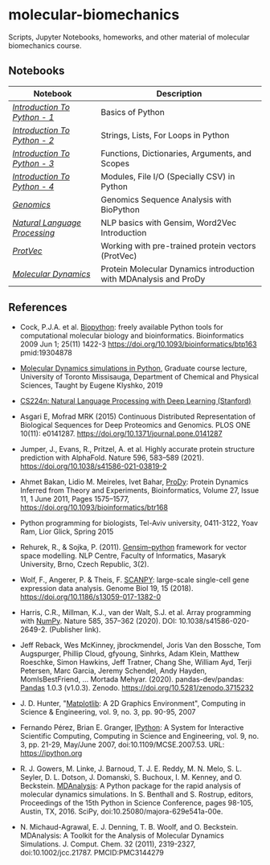 # molecular-biomechanics
Scripts, Jupyter Notebooks, homeworks, and other material of molecular biomechanics course. 

## Notebooks

Notebook  | Description | 
---------------| ---------------
| [*Introduction To Python - 1*](https://nbviewer.org/github/Naghipourfar/molecular-biomechanics/blob/main/python/1%20-%20Basics.ipynb)| Basics of Python |
| [*Introduction To Python - 2*](https://nbviewer.org/github/Naghipourfar/molecular-biomechanics/blob/main/python/2%20-%20String%2C%20Lists%2C%20Loops.ipynb)| Strings, Lists, For Loops in Python |
| [*Introduction To Python - 3*](https://nbviewer.org/github/Naghipourfar/molecular-biomechanics/blob/main/python/3%20-%20Functions%2C%20Dictionaries%2C%20Args%2C%20Scopes.ipynb)| Functions, Dictionaries, Arguments, and Scopes |
| [*Introduction To Python - 4*](https://nbviewer.org/github/Naghipourfar/molecular-biomechanics/blob/main/python/4%20-%20Modules%2C%20Files%2C%20CSVs.ipynb)| Modules, File I/O (Specially CSV) in Python |
| [*Genomics*](https://nbviewer.org/github/Naghipourfar/molecular-biomechanics/blob/main/genomics/genomics.ipynb)| Genomics Sequence Analysis with BioPython |
| [*Natural Language Processing*](https://nbviewer.org/github/Naghipourfar/molecular-biomechanics/blob/main/deep%20learning/Word2Vec.ipynb)| NLP basics with Gensim, Word2Vec Introduction |
| [*ProtVec*](https://nbviewer.org/github/Naghipourfar/molecular-biomechanics/blob/main/proteomics/ProtVec.ipynb)| Working with pre-trained protein vectors (ProtVec) |
| [*Molecular Dynamics*](https://nbviewer.org/github/Naghipourfar/molecular-biomechanics/blob/main/proteomics/MD.ipynb)| Protein Molecular Dynamics introduction with MDAnalysis and ProDy |




## References

* Cock, P.J.A. et al. [Biopython](https://biopython.org/): freely available Python tools for computational molecular biology and bioinformatics. Bioinformatics 2009 Jun 1; 25(11) 1422-3 https://doi.org/10.1093/bioinformatics/btp163 pmid:19304878

* [Molecular Dynamics simulations in Python](https://klyshko.github.io/teaching/2019-03-01-teaching), Graduate course lecture, University of Toronto Missisauga, Department of Chemical and Physical Sciences, Taught by Eugene Klyshko, 2019

* [CS224n: Natural Language Processing with Deep Learning (Stanford)](https://web.stanford.edu/class/cs224n/)

* Asgari E, Mofrad MRK (2015) Continuous Distributed Representation of Biological Sequences for Deep Proteomics and Genomics. PLOS ONE 10(11): e0141287. https://doi.org/10.1371/journal.pone.0141287

* Jumper, J., Evans, R., Pritzel, A. et al. Highly accurate protein structure prediction with AlphaFold. Nature 596, 583–589 (2021). https://doi.org/10.1038/s41586-021-03819-2

* Ahmet Bakan, Lidio M. Meireles, Ivet Bahar, [ProDy](http://prody.csb.pitt.edu/): Protein Dynamics Inferred from Theory and Experiments, Bioinformatics, Volume 27, Issue 11, 1 June 2011, Pages 1575–1577, https://doi.org/10.1093/bioinformatics/btr168

* Python programming for biologists, Tel-Aviv university, 0411-3122, Yoav Ram, Lior Glick, Spring 2015

* Rehurek, R., & Sojka, P. (2011). [Gensim–python](https://radimrehurek.com/gensim/) framework for vector space modelling. NLP Centre, Faculty of Informatics, Masaryk University, Brno, Czech Republic, 3(2).

* Wolf, F., Angerer, P. & Theis, F. [SCANPY](https://scanpy.readthedocs.io/en/stable/): large-scale single-cell gene expression data analysis. Genome Biol 19, 15 (2018). https://doi.org/10.1186/s13059-017-1382-0

* Harris, C.R., Millman, K.J., van der Walt, S.J. et al. Array programming with [NumPy](https://numpy.org/). Nature 585, 357–362 (2020). DOI: 10.1038/s41586-020-2649-2. (Publisher link).

* Jeff Reback, Wes McKinney, jbrockmendel, Joris Van den Bossche, Tom Augspurger, Phillip Cloud, gfyoung, Sinhrks, Adam Klein, Matthew Roeschke, Simon Hawkins, Jeff Tratner, Chang She, William Ayd, Terji Petersen, Marc Garcia, Jeremy Schendel, Andy Hayden, MomIsBestFriend, … Mortada Mehyar. (2020). pandas-dev/pandas: [Pandas](https://pandas.pydata.org/) 1.0.3 (v1.0.3). Zenodo. https://doi.org/10.5281/zenodo.3715232

* J. D. Hunter, "[Matplotlib](https://matplotlib.org/): A 2D Graphics Environment", Computing in Science & Engineering, vol. 9, no. 3, pp. 90-95, 2007

* Fernando Pérez, Brian E. Granger, [IPython](https://ipython.org): A System for Interactive Scientific Computing, Computing in Science and Engineering, vol. 9, no. 3, pp. 21-29, May/June 2007, doi:10.1109/MCSE.2007.53. URL: https://ipython.org

* R. J. Gowers, M. Linke, J. Barnoud, T. J. E. Reddy, M. N. Melo, S. L. Seyler, D. L. Dotson, J. Domanski, S. Buchoux, I. M. Kenney, and O. Beckstein. [MDAnalysis](https://www.mdanalysis.org/): A Python package for the rapid analysis of molecular dynamics simulations. In S. Benthall and S. Rostrup, editors, Proceedings of the 15th Python in Science Conference, pages 98-105, Austin, TX, 2016. SciPy, doi:10.25080/majora-629e541a-00e.

* N. Michaud-Agrawal, E. J. Denning, T. B. Woolf, and O. Beckstein. MDAnalysis: A Toolkit for the Analysis of Molecular Dynamics Simulations. J. Comput. Chem. 32 (2011), 2319-2327, doi:10.1002/jcc.21787. PMCID:PMC3144279







